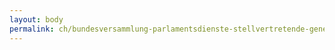 ```yaml
---
layout: body
permalink: ch/bundesversammlung-parlamentsdienste-stellvertretende-generalsekretaerin-internationale-beziehungen-und-sprachen-sprachdienst/
---
```



